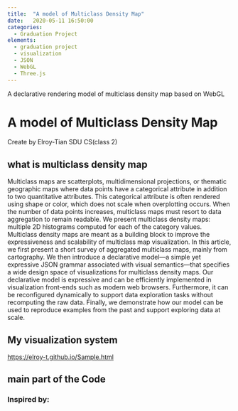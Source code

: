 ```yaml
---
title:  "A model of Multiclass Density Map"
date:   2020-05-11 16:50:00
categories:
  - Graduation Project
elements:
  - graduation project
  - visualization
  - JSON
  - WebGL
  - Three.js
---
```


A declarative rendering model of multiclass density map based on WebGL

# A model of Multiclass Density Map

Create by Elroy-Tian SDU CS(class 2)

## what is multiclass density map

Multiclass maps are scatterplots, multidimensional projections, or thematic geographic maps where data points have a categorical attribute in addition to two quantitative attributes. This categorical attribute is often rendered using shape or color, which does not scale when overplotting occurs. When the number of data points increases, multiclass maps must resort to data aggregation to remain readable. We present multiclass density maps: multiple 2D histograms computed for each of the category values. Multiclass density maps are meant as a building block to improve the expressiveness and scalability of multiclass map visualization. In this article, we first present a short survey of aggregated multiclass maps, mainly from cartography. We then introduce a declarative model—a simple yet expressive JSON grammar associated with visual semantics—that specifies a wide design space of visualizations for multiclass density maps. Our declarative model is expressive and can be efficiently implemented in visualization front-ends such as modern web browsers. Furthermore, it can be reconfigured dynamically to support data exploration tasks without recomputing the raw data. Finally, we demonstrate how our model can be used to reproduce examples from the past and support exploring data at scale.


## My visualization system

<https://elroy-t.github.io/Sample.html>




## main part of the Code

  
  
  
### Inspired by:

  

  
  
